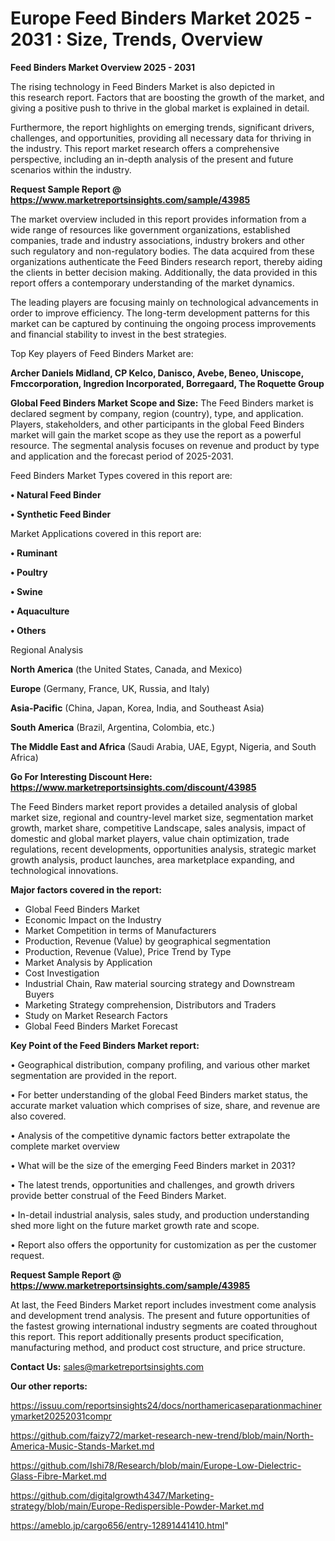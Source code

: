 # Europe Feed Binders Market 2025 - 2031 : Size, Trends, Overview

<Strong> Feed Binders Market Overview 2025 - 2031</strong>

The rising technology in Feed Binders Market is also depicted in this research report. Factors that are boosting the growth of the market, and giving a positive push to thrive in the global market is explained in detail.

Furthermore, the report highlights on emerging trends, significant drivers, challenges, and opportunities, providing all necessary data for thriving in the industry. This report market research offers a comprehensive perspective, including an in-depth analysis of the present and future scenarios within the industry.

<strong>Request Sample Report @ <a href=https://www.marketreportsinsights.com/sample/43985>https://www.marketreportsinsights.com/sample/43985</a></strong>

The market overview included in this report provides information from a wide range of resources like government organizations, established companies, trade and industry associations, industry brokers and other such regulatory and non-regulatory bodies. The data acquired from these organizations authenticate the Feed Binders research report, thereby aiding the clients in better decision making. Additionally, the data provided in this report offers a contemporary understanding of the market dynamics.

The leading players are focusing mainly on technological advancements in order to improve efficiency. The long-term development patterns for this market can be captured by continuing the ongoing process improvements and financial stability to invest in the best strategies.

Top Key players of Feed Binders Market are:

<strong>Archer Daniels Midland, CP Kelco, Danisco, Avebe, Beneo, Uniscope, Fmccorporation, Ingredion Incorporated, Borregaard, The Roquette Group</strong>

<strong><b>Global Feed Binders Market Scope and Size:</b></strong>
The Feed Binders market is declared segment by company, region (country), type, and application. Players, stakeholders, and other participants in the global Feed Binders market will gain the market scope as they use the report as a powerful resource. The segmental analysis focuses on revenue and product by type and application and the forecast period of 2025-2031.

Feed Binders Market Types covered in this report are:

<strong>•  Natural Feed Binder

•  Synthetic Feed Binder</strong>

Market Applications covered in this report are:

<strong>•  Ruminant

•  Poultry

•  Swine

•  Aquaculture

•  Others</strong> 

Regional Analysis

<strong>North America</strong> (the United States, Canada, and Mexico)

<strong>Europe</strong> (Germany, France, UK, Russia, and Italy)

<strong>Asia-Pacific</strong> (China, Japan, Korea, India, and Southeast Asia)

<strong>South America</strong> (Brazil, Argentina, Colombia, etc.)

<strong>The Middle East and Africa</strong> (Saudi Arabia, UAE, Egypt, Nigeria, and South Africa)

<strong>Go For Interesting Discount Here: <a href=https://www.marketreportsinsights.com/discount/43985>https://www.marketreportsinsights.com/discount/43985</a></strong>

The Feed Binders market report provides a detailed analysis of global market size, regional and country-level market size, segmentation market growth, market share, competitive Landscape, sales analysis, impact of domestic and global market players, value chain optimization, trade regulations, recent developments, opportunities analysis, strategic market growth analysis, product launches, area marketplace expanding, and technological innovations.

<strong><b>Major factors covered in the report:</b></strong>
<ul>
  <li>Global Feed Binders Market </li>
  <li>Economic Impact on the Industry</li>
  <li>Market Competition in terms of Manufacturers</li>
  <li>Production, Revenue (Value) by geographical segmentation</li>
  <li>Production, Revenue (Value), Price Trend by Type</li>
  <li>Market Analysis by Application</li>
  <li>Cost Investigation</li>
  <li>Industrial Chain, Raw material sourcing strategy and Downstream Buyers</li>
  <li>Marketing Strategy comprehension, Distributors and Traders</li>
  <li>Study on Market Research Factors</li>
  <li>Global Feed Binders Market Forecast</li>
</ul>

<strong><b>Key Point of the Feed Binders Market report:</b></strong>

• Geographical distribution, company profiling, and various other market segmentation are provided in the report.

• For better understanding of the global Feed Binders market status, the accurate market valuation which comprises of size, share, and revenue are also covered.

• Analysis of the competitive dynamic factors better extrapolate the complete market overview

• What will be the size of the emerging Feed Binders market in 2031?

• The latest trends, opportunities and challenges, and growth drivers provide better construal of the Feed Binders Market.

• In-detail industrial analysis, sales study, and production understanding shed more light on the future market growth rate and scope.

• Report also offers the opportunity for customization as per the customer request.

<strong>Request Sample Report @ <a href=https://www.marketreportsinsights.com/sample/43985>https://www.marketreportsinsights.com/sample/43985</a></strong>

At last, the Feed Binders Market report includes investment come analysis and development trend analysis. The present and future opportunities of the fastest growing international industry segments are coated throughout this report. This report additionally presents product specification, manufacturing method, and product cost structure, and price structure.

<strong>Contact Us:</strong>
sales@marketreportsinsights.com

<strong>Our other reports:</strong>

<a href=https://issuu.com/reportsinsights24/docs/northamericaseparationmachinerymarket20252031compr>https://issuu.com/reportsinsights24/docs/northamericaseparationmachinerymarket20252031compr</a>

<a href=https://github.com/faizy72/market-research-new-trend/blob/main/North-America-Music-Stands-Market.md>https://github.com/faizy72/market-research-new-trend/blob/main/North-America-Music-Stands-Market.md</a>

<a href=https://github.com/Ishi78/Research/blob/main/Europe-Low-Dielectric-Glass-Fibre-Market.md>https://github.com/Ishi78/Research/blob/main/Europe-Low-Dielectric-Glass-Fibre-Market.md</a>

<a href=https://github.com/digitalgrowth4347/Marketing-strategy/blob/main/Europe-Redispersible-Powder-Market.md>https://github.com/digitalgrowth4347/Marketing-strategy/blob/main/Europe-Redispersible-Powder-Market.md</a>

<a href=https://ameblo.jp/cargo656/entry-12891441410.html>https://ameblo.jp/cargo656/entry-12891441410.html</a>"
